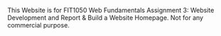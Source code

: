 This Website is for FIT1050 Web Fundamentals Assignment 3: Website Development and Report & Build a Website Homepage. Not for any commercial purpose.
